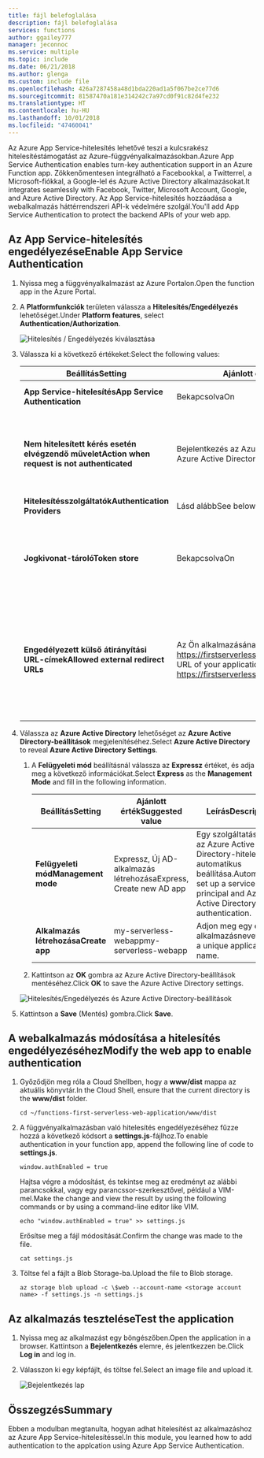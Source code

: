 ```yaml
---
title: fájl belefoglalása
description: fájl belefoglalása
services: functions
author: ggailey777
manager: jeconnoc
ms.service: multiple
ms.topic: include
ms.date: 06/21/2018
ms.author: glenga
ms.custom: include file
ms.openlocfilehash: 426a7287458a48d1bda220ad1a5f067be2ce77d6
ms.sourcegitcommit: 81587470a181e314242c7a97cd0f91c82d4fe232
ms.translationtype: HT
ms.contentlocale: hu-HU
ms.lasthandoff: 10/01/2018
ms.locfileid: "47460041"
---
```

<span data-ttu-id="ac8d0-103">Az Azure App Service-hitelesítés lehetővé teszi a kulcsrakész hitelesítéstámogatást az Azure-függvényalkalmazásokban.</span><span class="sxs-lookup"><span data-stu-id="ac8d0-103">Azure App Service Authentication enables turn-key authentication support in an Azure Function app.</span></span> <span data-ttu-id="ac8d0-104">Zökkenőmentesen integrálható a Facebookkal, a Twitterrel, a Microsoft-fiókkal, a Google-lel és Azure Active Directory alkalmazásokat.</span><span class="sxs-lookup"><span data-stu-id="ac8d0-104">It integrates seamlessly with Facebook, Twitter, Microsoft Account, Google, and Azure Active Directory.</span></span> <span data-ttu-id="ac8d0-105">Az App Service-hitelesítés hozzáadása a webalkalmazás háttérrendszeri API-k védelmére szolgál.</span><span class="sxs-lookup"><span data-stu-id="ac8d0-105">You'll add App Service Authentication to protect the backend APIs of your web app.</span></span>

## <a name="enable-app-service-authentication"></a><span data-ttu-id="ac8d0-106">Az App Service-hitelesítés engedélyezése</span><span class="sxs-lookup"><span data-stu-id="ac8d0-106">Enable App Service Authentication</span></span>

1. <span data-ttu-id="ac8d0-107">Nyissa meg a függvényalkalmazást az Azure Portalon.</span><span class="sxs-lookup"><span data-stu-id="ac8d0-107">Open the function app in the Azure Portal.</span></span>

1. <span data-ttu-id="ac8d0-108">A **Platformfunkciók** területen válassza a **Hitelesítés/Engedélyezés** lehetőséget.</span><span class="sxs-lookup"><span data-stu-id="ac8d0-108">Under **Platform features**, select **Authentication/Authorization**.</span></span>

    ![Hitelesítés / Engedélyezés kiválasztása](media/functions-first-serverless-web-app/6-authorization.jpg)

1. <span data-ttu-id="ac8d0-110">Válassza ki a következő értékeket:</span><span class="sxs-lookup"><span data-stu-id="ac8d0-110">Select the following values:</span></span>
    
    | <span data-ttu-id="ac8d0-111">Beállítás</span><span class="sxs-lookup"><span data-stu-id="ac8d0-111">Setting</span></span>      |  <span data-ttu-id="ac8d0-112">Ajánlott érték</span><span class="sxs-lookup"><span data-stu-id="ac8d0-112">Suggested value</span></span>   | <span data-ttu-id="ac8d0-113">Leírás</span><span class="sxs-lookup"><span data-stu-id="ac8d0-113">Description</span></span>                                        |
    | --- | --- | ---|
    | <span data-ttu-id="ac8d0-114">**App Service-hitelesítés**</span><span class="sxs-lookup"><span data-stu-id="ac8d0-114">**App Service Authentication**</span></span> | <span data-ttu-id="ac8d0-115">Bekapcsolva</span><span class="sxs-lookup"><span data-stu-id="ac8d0-115">On</span></span> | <span data-ttu-id="ac8d0-116">Engedélyezze a hitelesítést.</span><span class="sxs-lookup"><span data-stu-id="ac8d0-116">Enable authentication.</span></span> |
    | <span data-ttu-id="ac8d0-117">**Nem hitelesített kérés esetén elvégzendő művelet**</span><span class="sxs-lookup"><span data-stu-id="ac8d0-117">**Action when request is not authenticated**</span></span> | <span data-ttu-id="ac8d0-118">Bejelentkezés az Azure Active Directoryval</span><span class="sxs-lookup"><span data-stu-id="ac8d0-118">Log in with Azure Active Directory</span></span> | <span data-ttu-id="ac8d0-119">Válasszon ki egy konfigurált hitelesítési módszert (alább).</span><span class="sxs-lookup"><span data-stu-id="ac8d0-119">Select a configured authentication method (below).</span></span> |
    | <span data-ttu-id="ac8d0-120">**Hitelesítésszolgáltatók**</span><span class="sxs-lookup"><span data-stu-id="ac8d0-120">**Authentication Providers**</span></span> | <span data-ttu-id="ac8d0-121">Lásd alább</span><span class="sxs-lookup"><span data-stu-id="ac8d0-121">See below</span></span> | <span data-ttu-id="ac8d0-122">Lásd alább</span><span class="sxs-lookup"><span data-stu-id="ac8d0-122">See below</span></span> |
    | <span data-ttu-id="ac8d0-123">**Jogkivonat-tároló**</span><span class="sxs-lookup"><span data-stu-id="ac8d0-123">**Token store**</span></span> | <span data-ttu-id="ac8d0-124">Bekapcsolva</span><span class="sxs-lookup"><span data-stu-id="ac8d0-124">On</span></span> | <span data-ttu-id="ac8d0-125">Engedélyezze az App Service-nek a jogkivonatok tárolását és kezelését.</span><span class="sxs-lookup"><span data-stu-id="ac8d0-125">Allow App Service to store and manage tokens.</span></span> |
    | <span data-ttu-id="ac8d0-126">**Engedélyezett külső átirányítási URL-címek**</span><span class="sxs-lookup"><span data-stu-id="ac8d0-126">**Allowed external redirect URLs**</span></span> | <span data-ttu-id="ac8d0-127">Az Ön alkalmazásának URL-címe, például: https://firstserverlessweb.z4.web.core.windows.net/</span><span class="sxs-lookup"><span data-stu-id="ac8d0-127">The URL of your application, for example: https://firstserverlessweb.z4.web.core.windows.net/</span></span> | <span data-ttu-id="ac8d0-128">URL-cím(ek), amely(ek)re az App Service átirányíthatja a felhasználókat hitelesítés után.</span><span class="sxs-lookup"><span data-stu-id="ac8d0-128">URL(s) that App Service is allowed to redirect to after a user is authenticated.</span></span> |

1. <span data-ttu-id="ac8d0-129">Válassza az **Azure Active Directory** lehetőséget az **Azure Active Directory-beállítások** megjelenítéséhez.</span><span class="sxs-lookup"><span data-stu-id="ac8d0-129">Select **Azure Active Directory** to reveal **Azure Active Directory Settings**.</span></span>

    1. <span data-ttu-id="ac8d0-130">A **Felügyeleti mód** beállításnál válassza az **Expressz** értéket, és adja meg a következő információkat.</span><span class="sxs-lookup"><span data-stu-id="ac8d0-130">Select **Express** as the **Management Mode** and fill in the following information.</span></span>
    
        | <span data-ttu-id="ac8d0-131">Beállítás</span><span class="sxs-lookup"><span data-stu-id="ac8d0-131">Setting</span></span>      |  <span data-ttu-id="ac8d0-132">Ajánlott érték</span><span class="sxs-lookup"><span data-stu-id="ac8d0-132">Suggested value</span></span>   | <span data-ttu-id="ac8d0-133">Leírás</span><span class="sxs-lookup"><span data-stu-id="ac8d0-133">Description</span></span>                                        |
        | --- | --- | ---|
        | <span data-ttu-id="ac8d0-134">**Felügyeleti mód**</span><span class="sxs-lookup"><span data-stu-id="ac8d0-134">**Management mode**</span></span> | <span data-ttu-id="ac8d0-135">Expressz, Új AD-alkalmazás létrehozása</span><span class="sxs-lookup"><span data-stu-id="ac8d0-135">Express, Create new AD app</span></span> | <span data-ttu-id="ac8d0-136">Egy szolgáltatásnév és az Azure Active Directory-hitelesítés automatikus beállítása.</span><span class="sxs-lookup"><span data-stu-id="ac8d0-136">Automatically set up a service principal and Azure Active Directory authentication.</span></span> |
        | <span data-ttu-id="ac8d0-137">**Alkalmazás létrehozása**</span><span class="sxs-lookup"><span data-stu-id="ac8d0-137">**Create app**</span></span> | <span data-ttu-id="ac8d0-138">my-serverless-webapp</span><span class="sxs-lookup"><span data-stu-id="ac8d0-138">my-serverless-webapp</span></span> | <span data-ttu-id="ac8d0-139">Adjon meg egy egyedi alkalmazásnevet.</span><span class="sxs-lookup"><span data-stu-id="ac8d0-139">Enter a unique application name.</span></span> |
    
    1. <span data-ttu-id="ac8d0-140">Kattintson az **OK** gombra az Azure Active Directory-beállítások mentéséhez.</span><span class="sxs-lookup"><span data-stu-id="ac8d0-140">Click **OK** to save the Azure Active Directory settings.</span></span>

    ![Hitelesítés/Engedélyezés és Azure Active Directory-beállítások](media/functions-first-serverless-web-app/6-create-aad.png)

1. <span data-ttu-id="ac8d0-142">Kattintson a **Save** (Mentés) gombra.</span><span class="sxs-lookup"><span data-stu-id="ac8d0-142">Click **Save**.</span></span>


## <a name="modify-the-web-app-to-enable-authentication"></a><span data-ttu-id="ac8d0-143">A webalkalmazás módosítása a hitelesítés engedélyezéséhez</span><span class="sxs-lookup"><span data-stu-id="ac8d0-143">Modify the web app to enable authentication</span></span>

1. <span data-ttu-id="ac8d0-144">Győződjön meg róla a Cloud Shellben, hogy a **www/dist** mappa az aktuális könyvtár.</span><span class="sxs-lookup"><span data-stu-id="ac8d0-144">In the Cloud Shell, ensure that the current directory is the **www/dist** folder.</span></span>

    ```azurecli
    cd ~/functions-first-serverless-web-application/www/dist
    ```

1. <span data-ttu-id="ac8d0-145">A függvényalkalmazásban való hitelesítés engedélyezéséhez fűzze hozzá a következő kódsort a **settings.js**-fájlhoz.</span><span class="sxs-lookup"><span data-stu-id="ac8d0-145">To enable authentication in your function app, append the following line of code to **settings.js**.</span></span>

    `window.authEnabled = true`

    <span data-ttu-id="ac8d0-146">Hajtsa végre a módosítást, és tekintse meg az eredményt az alábbi parancsokkal, vagy egy parancssor-szerkesztővel, például a VIM-mel.</span><span class="sxs-lookup"><span data-stu-id="ac8d0-146">Make the change and view the result by using the following commands or by using a command-line editor like VIM.</span></span>

    ```azurecli
    echo "window.authEnabled = true" >> settings.js
    ```

    <span data-ttu-id="ac8d0-147">Erősítse meg a fájl módosítását.</span><span class="sxs-lookup"><span data-stu-id="ac8d0-147">Confirm the change was made to the file.</span></span>

    ```azurecli
    cat settings.js
    ```

1. <span data-ttu-id="ac8d0-148">Töltse fel a fájlt a Blob Storage-ba.</span><span class="sxs-lookup"><span data-stu-id="ac8d0-148">Upload the file to Blob storage.</span></span>

    ```azurecli
    az storage blob upload -c \$web --account-name <storage account name> -f settings.js -n settings.js
    ```


## <a name="test-the-application"></a><span data-ttu-id="ac8d0-149">Az alkalmazás tesztelése</span><span class="sxs-lookup"><span data-stu-id="ac8d0-149">Test the application</span></span>

1. <span data-ttu-id="ac8d0-150">Nyissa meg az alkalmazást egy böngészőben.</span><span class="sxs-lookup"><span data-stu-id="ac8d0-150">Open the application in a browser.</span></span> <span data-ttu-id="ac8d0-151">Kattintson a **Bejelentkezés** elemre, és jelentkezzen be.</span><span class="sxs-lookup"><span data-stu-id="ac8d0-151">Click **Log in** and log in.</span></span>

1. <span data-ttu-id="ac8d0-152">Válasszon ki egy képfájlt, és töltse fel.</span><span class="sxs-lookup"><span data-stu-id="ac8d0-152">Select an image file and upload it.</span></span>

    ![Bejelentkezés lap](media/functions-first-serverless-web-app/6-aad-auth.png)
    

## <a name="summary"></a><span data-ttu-id="ac8d0-154">Összegzés</span><span class="sxs-lookup"><span data-stu-id="ac8d0-154">Summary</span></span>

<span data-ttu-id="ac8d0-155">Ebben a modulban megtanulta, hogyan adhat hitelesítést az alkalmazáshoz az Azure App Service-hitelesítéssel.</span><span class="sxs-lookup"><span data-stu-id="ac8d0-155">In this module, you learned how to add authentication to the applcation using Azure App Service Authentication.</span></span>
